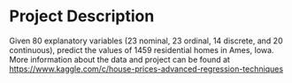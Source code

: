 # Project Description

Given 80 explanatory variables (23 nominal, 23 ordinal, 14 discrete, and 20 continuous), predict the values of 1459 residential homes in Ames, Iowa. More information about the data and project can be found at https://www.kaggle.com/c/house-prices-advanced-regression-techniques
